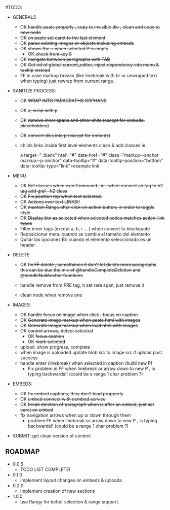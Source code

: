 
#TODO:

  + GENERALS
    + OK ~~handle paste properly , copy to invisible div , clean and copy to new node~~
    + OK ~~on paste set caret to the last element~~
    + OK ~~parse existing images or objects including embeds~~
    + OK ~~shows the + when selected P is empty~~
      + OK ~~check from key 8~~
    + OK ~~navigate between paragraphs with TAB~~
    + OK ~~Get rid of global current_editor, inject dependency into menu & tooltip instead~~
    + FF in case markup breaks (like linebreak with br or unwraped text when typing) just rewrap from current range.

  + SANITIZE PROCESS:
    + OK ~~WRAP INTO PARAGRAPHS ORPHANS~~
    + OK ~~a, wrap with p~~
    + OK ~~remove inner spans and other shits (except for embeds, placeholders)~~
    + OK ~~convert divs into p (except for embeds)~~
    + childs links inside first level elements clean & add classes ie

      a target="_blank" href="#" data-href="#" class="markup--anchor markup--p-anchor" data-tooltip="#" data-tooltip-position="bottom" data-tooltip-type="link">example link</a>

  + MENU
    + OK ~~Set classes when execCommand , ie:. when convert an <a> tag to h2 tag add graf--h2 class~~
    + OK ~~Fix position top when text selected.~~
    + OK ~~Actions over text LINKS!!~~
    + OK ~~mantain Range after click on action button, in order to toggle style~~
    + OK ~~Display btn as selected when selected nodes matches action-link types~~
    + Filter inner tags (except a, b, i ... ) when convert to blockquote
    + Reposicionar menu cuando se cambia el tamaño del elemento
    + Quitar las opciones B/i cuando el elemento seleccionado es un header

  + DELETE

    + OK ~~fix FF delete , somethimes it don't let delete more paragraphs
      this can be due the mix of @handleCompleteDeletion and @handleNullAnchor functions~~

    + handle remove from PRE tag, it set rare span, just remove it
    + clean node when remove one

  + IMAGES:
    + OK ~~handle focus on image when click , focus on caption~~
    + OK ~~Generate image markup when paste html with images~~
    + OK ~~Generate image markup when load html with images~~
    + OK ~~control arrows, detect selected~~
      + OK ~~focus caption~~
      + OK ~~mark selected~~
    + upload, show progress, complete
    + when image is uploaded update blob src to image src if upload post success
    + handle enter (linebreak) when selected in caption (build new P)
      + Fix problem in FF when linebreak or arrow down to new P , is typing backwards!! (could be a range 1 char problem ?)

  + EMBEDS:
    + OK ~~fix embed captions, they don't load propperly~~
    + OK ~~embed connect with oembed service~~
    + OK ~~break deletion of paragraph when is after an embed, just set caret on embed~~
    + fix navigation arrows when up or down through them
      + problem FF when linebreak or arrow down to new P , is typing backwards!! (could be a range 1 char problem ?)

  + SUBMIT:
    get clean version of content


## ROADMAP

+ 0.0.5
  + TODO LIST COMPLETE!
+ 0.1.0
  + implement layout changes on embeds & uploads.
+ 0.2.0
  + implement creation of new sections
+ 1.0.0
  + use Rangy for better selection & range support.


